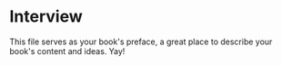 Interview
=========

This file serves as your book's preface, a great place to describe your book's content and ideas. Yay!
